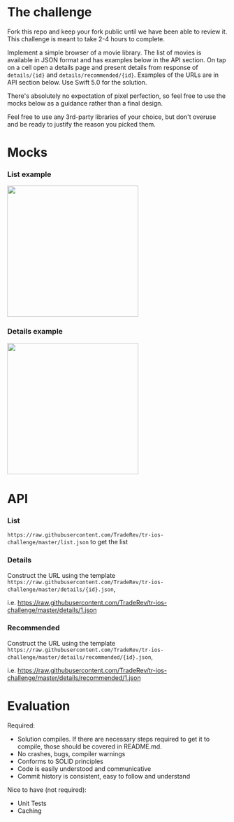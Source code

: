 # The challenge
Fork this repo and keep your fork public until we have been able to review it. This challenge is meant to take 2-4 hours to complete.

Implement a simple browser of a movie library. The list of movies is available in JSON format and has examples below in the API section. On tap on a cell open a details page and present details from response of `details/{id}` and `details/recommended/{id}`. Examples of the URLs are in API section below. Use Swift 5.0 for the solution.

There's absolutely no expectation of pixel perfection, so feel free to use the mocks below as a guidance rather than a final design.

Feel free to use any 3rd-party libraries of your choice, but don't overuse and be ready to justify the reason you picked them.


# Mocks
### List example

<img src="./List.png" width="300">

### Details example

<img src="./Details.png" width="300">

# API

### List 
`https://raw.githubusercontent.com/TradeRev/tr-ios-challenge/master/list.json` to get the list

### Details
Construct the URL using the template `https://raw.githubusercontent.com/TradeRev/tr-ios-challenge/master/details/{id}.json`, 

i.e. https://raw.githubusercontent.com/TradeRev/tr-ios-challenge/master/details/1.json

### Recommended

Construct the URL using the template `https://raw.githubusercontent.com/TradeRev/tr-ios-challenge/master/details/recommended/{id}.json`,

i.e. https://raw.githubusercontent.com/TradeRev/tr-ios-challenge/master/details/recommended/1.json

# Evaluation

Required:
- Solution compiles. If there are necessary steps required to get it to compile, those should be covered in README.md.
- No crashes, bugs, compiler warnings
- Conforms to SOLID principles
- Code is easily understood and communicative
- Commit history is consistent, easy to follow and understand

Nice to have (not required):
- Unit Tests
- Caching
